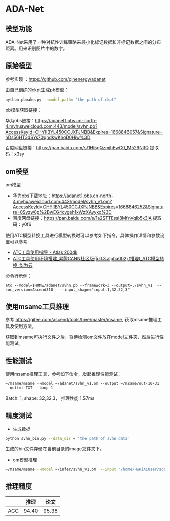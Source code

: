 # ADA-Net

## 模型功能

ADA-Net采用了一种对抗性训练策略来最小化标记数据和非标记数据之间的分布距离。用来识别图片中的数字。

## 原始模型

参考实现 ：https://github.com/qinenergy/adanet

由自己训练的ckpt生成pb模型：

```bash
python pbmake.py --model_path= "the path of ckpt"
```

pb模型获取链接：

华为obs链接：https://adanet1.obs.cn-north-4.myhuaweicloud.com:443/model/svhn.pb?AccessKeyId=CHYIIBYL450CCJXFJNBB&Expires=1668846057&Signature=nDs56HT3dSYs70qndkwKhqD0Hiw%3D

百度网盘链接：https://pan.baidu.com/s/1Hl5gQzmjhEwC0_M529NlfQ 
提取码：x3sy

## om模型

om模型
- 华为obs下载地址：https://adanet1.obs.cn-north-4.myhuaweicloud.com:443/model/svhn_v1.om?AccessKeyId=CHYIIBYL450CCJXFJNBB&Expires=1668846252&Signature=0Syzw8p%2BwEG4cygeh1xWzXAyyko%3D
- 百度网盘链接：https://pan.baidu.com/s/1a2STTEssI8MfnVqIb5k3jA 
提取码：y0f6

使用ATC模型转换工具进行模型转换时可以参考如下指令，具体操作详情和参数设置可以参考  
- [ATC工具使用指导 - Atlas 200dk](https://support.huaweicloud.com/ti-atc-A200dk_3000/altasatc_16_002.html) 
- [ATC工具使用环境搭建_昇腾CANN社区版(5.0.3.alpha002)(推理)_ATC模型转换_华为云](https://support.huaweicloud.com/atctool-cann503alpha2infer/atlasatc_16_0004.html)

命令行示例：

```ba
atc --model=$HOME/adanet/svhn.pb --framework=3 --output=./svhn_v1  --soc_version=Ascend310   --input_shape="input:1,32,32,3"
```

## 使用msame工具推理

参考 https://gitee.com/ascend/tools/tree/master/msame, 获取msame推理工具及使用方法。

获取到msame可执行文件之后，将待检测om文件放在model文件夹，然后进行性能测试。

## 性能测试

使用msame推理工具，参考如下命令，发起推理性能测试： 

```
~/msame/msame --model ~/adanet/svhn_v1.om --output ~/msame/out-10-31  --outfmt TXT --loop 1
```


Batch: 1, shape: 32,32,3， 推理性能 1.57ms

## 精度测试
- 生成数据
```bash
python svhn_bin.py --data_dir = 'the path of svhn data'
```
生成的bin文件存储在当前目录的image文件夹下。

- om模型推理

```bash
~/msame/msame --model ~/infer/svhn_v1.om  --input "/home/HwHiAiUser/adanet/image/" --output ~/adanet/output/  --outfmt TXT
```
## 推理精度

|      | 推理  | 论文  |
| ---- | ----- | ----- |
| ACC  | 94.40 | 95.38 |



